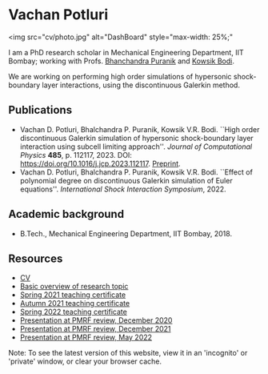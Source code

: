 # Vachan Potluri

<img
     src="cv/photo.jpg"
     alt="DashBoard" 
     style="max-width: 25%;"
>
</img>

I am a PhD research scholar in Mechanical Engineering Department, IIT Bombay; working with Profs. [Bhanchandra Puranik](https://www.me.iitb.ac.in/?q=faculty/Prof.%20Bhalchandra%20Puranik) and [Kowsik Bodi](https://www.aero.iitb.ac.in/home/people/faculty/kbodi).

We are working on performing high order simulations of hypersonic shock-boundary layer interactions, using the discontinuous Galerkin method.

## Publications
- Vachan D. Potluri, Bhalchandra P. Puranik, Kowsik V.R. Bodi. ``High order discontinuous Galerkin simulation of hypersonic shock-boundary layer interaction using subcell limiting approach''. _Journal of Computational Physics_ __485__, p. 112117, 2023. DOI: https://doi.org/10.1016/j.jcp.2023.112117. [Preprint](resources/jcp_preprint.pdf).
- Vachan D. Potluri, Bhalchandra P. Puranik, Kowsik V.R. Bodi. ``Effect of polynomial degree on discontinuous Galerkin simulation of Euler equations''. _International Shock Interaction Symposium_, 2022.

## Academic background
- B.Tech., Mechanical Engineering Department, IIT Bombay, 2018.

## Resources
- [CV](cv/cv.pdf)
- [Basic overview of research topic](resources/research_details.pdf)
- [Spring 2021 teaching certificate](resources/teaching_certificate_spring2021.pdf)
- [Autumn 2021 teaching certificate](resources/teaching_certificate_autumn2021.pdf)
- [Spring 2022 teaching certificate](resources/teaching_certificate_spring2022.pdf)
- [Presentation at PMRF review, December 2020](resources/review_dec_2020_presentation.pdf)
- [Presentation at PMRF review, December 2021](resources/review_dec_2021_presentation.pdf)
- [Presentation at PMRF review, May 2022](resources/review_may_2022_presentation.pdf)

Note: To see the latest version of this website, view it in an 'incognito' or 'private' window, or clear your browser cache.